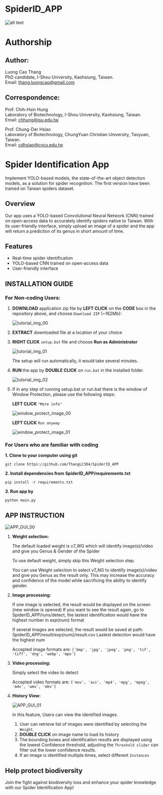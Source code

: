 <!-- Put the logo of I-Shou university and ChungYuan University on the same line -->

# SpiderID_APP

![alt text](https://github.com/ThangLC304/SpiderID_APP/blob/main/bin/support/universities.png?raw=true)


# Authorship

## Author:

Luong Cao Thang  
PhD candidate, I-Shou University, Kaohsiung, Taiwan.  
Email: [thang.luongcao@gmail.com](mailto:thang.luongcao@gmail.com)  

## Correspondence:

Prof. Chih-Hsin Hung  
Laboratory of Biotechnology, I-Shou University, Kaohsiung, Taiwan.  
Email: [chhung@isu.edu.tw](mailto:chhung@isu.edu.tw)  

Prof. Chung-Der Hsiao  
Laboratory of Biotechnology, ChungYuan Christian University, Taoyuan, Taiwan.  
Email: [cdhsiao@cycu.edu.tw](mailto:cdhsiao@cycu.edu.tw)  


# Spider Identification App
Implement YOLO-based models, the state-of-the-art object detection models, as a solution for spider recognition.
The first version have been trained on Taiwan spiders dataset.


## Overview
Our app uses a YOLO-based Convolutional Neural Network (CNN) trained on open-access data to accurately identify spiders native to Taiwan. With its user-friendly interface, simply upload an image of a spider and the app will return a prediction of its genus in short amount of time. 


## Features
- Real-time spider identification
- YOLO-based CNN trained on open-access data
- User-friendly interface


## INSTALLATION GUIDE

### For Non-coding Users:

1. **DOWNLOAD** application zip file by **LEFT CLICK** on the **CODE** box in the repository above, and choose ```Download ZIP``` (~162Mb):

    ![tutorial_img_00](https://github.com/ThangLC304/SpiderID_APP/blob/main/bin/support/downloadsetup00.png?raw=true)


2. **EXTRACT** downloaded file at a location of your choice


3. **RIGHT CLICK** ```setup.bat``` file and choose **Run as Administrator**

    ![tutorial_img_01](https://github.com/ThangLC304/SpiderID_APP/blob/main/bin/support/downloadsetup01.png?raw=true)

    The setup will run automatically, it would take several minutes.


4. **RUN** the app by **DOUBLE CLICK** on ```run.bat``` in the installed folder.

    ![tutorial_img_02](https://github.com/ThangLC304/SpiderID_APP/blob/main/bin/support/downloadsetup02.png?raw=true)

5. If in any step of running setup.bat or run.bat there is the window of Window Protection, please use the following steps:

    **LEFT CLICK** ```"More info"```

    ![window_protect_image_00](https://github.com/ThangLC304/SpiderID_APP/blob/main/bin/support/ifwindowprotect00.png?raw=true)

    **LEFT CLICK** ```Run anyway```

    ![window_protect_image_01](https://github.com/ThangLC304/SpiderID_APP/blob/main/bin/support/ifwindowprotect01.png?raw=true)


### For Users who are familiar with coding

__1. Clone to your computer using git__

    git clone https://github.com/ThangLC304/SpiderID_APP

__2. Install dependencies from SpiderID_APP/requirements.txt__

    pip install -r requirements.txt

__3. Run app by__

    python main.py


## APP INSTRUCTION

![APP_GUI_00](https://github.com/ThangLC304/SpiderID_APP/blob/main/bin/support/app_gui00.png?raw=true)

1. **Weight selection:**

    The default loaded weight is v7_WG which will identify image(s)/video and give you Genus & Gender of the Spider

    To use default weight, simply skip this Weight selection step.

    You can use Weight selection to select v7_NG to identify image(s)/video and give you Genus as the result only. This may increase the accuracy and confidence of the model while sacrificing the ability to identify gender.

2. **Image processing:**

    If one image is selected, the result would be displayed on the screen (new window is opened)
        If you want to see the result again, go to SpiderID_APP/runs/detect, the lastest identification would have the highest number in exp{num} format

    If several images are selected, the result would be saved at path: SpiderID_APP/result/exp{num}/result.csv
        Lastest detection would have the highest num

    Accepted image formats are:
    ```['bmp', 'jpg', 'jpeg', 'png', 'tif', 'tiff', 'dng', 'webp', 'mpo']```

3. **Video processing:**

    Simply select the video to detect

    Accepted video formats are:
    ```['mov', 'avi', 'mp4', 'mpg', 'mpeg', 'm4v', 'wmv', 'mkv']```

4. **History View:**

    ![APP_GUI_01](https://github.com/ThangLC304/SpiderID_APP/blob/main/bin/support/app_gui01.png?raw=true)

    In this feature, Users can view the identified images.

    1. User can retrieve list of images were identified by selecting the ```Weight```.
    2. **DOUBLE CLICK** on image name to load its history
    3. The bounding boxes and identification results are displayed using the lowest Confidence threshold, 
    adjusting the ```Threshold slider``` can filter out the lower confidence results.
    4. If an image is identified multiple times, select different ```Instances```



## Help protect biodiversity
Join the fight against biodiversity loss and enhance your spider knowledge with our Spider Identification App!
